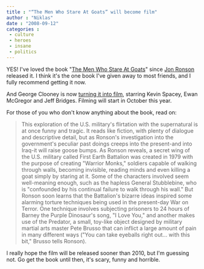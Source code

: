 ```yaml
---
title : "“The Men Who Stare At Goats” will become film"
author : "Niklas"
date : "2008-09-12"
categories : 
 - culture
 - heroes
 - insane
 - politics
---
```


YES! I've loved the book "[The Men Who Stare At Goats](http://www.shelfari.com/books/131567/The-Men-Who-Stare-at-Goats)" since [Jon Ronson](http://www.jonronson.com) released it. I think it's the one book I've given away to most friends, and I fully recommend getting it now.

And George Clooney is now [turning it into film](http://www.imdb.com/title/tt1234548), starring Kevin Spacey, Ewan McGregor and Jeff Bridges. Filming will start in October this year.

For those of you who don't know anything about the book, read on:

> This exploration of the U.S. military's flirtation with the supernatural is at once funny and tragic. It reads like fiction, with plenty of dialogue and descriptive detail, but as Ronson's investigation into the government's peculiar past doings creeps into the present-and into Iraq-it will raise goose bumps. As Ronson reveals, a secret wing of the U.S. military called First Earth Battalion was created in 1979 with the purpose of creating "Warrior Monks," soldiers capable of walking through walls, becoming invisible, reading minds and even killing a goat simply by staring at it. Some of the characters involved seem well-meaning enough, such as the hapless General Stubblebine, who is "confounded by his continual failure to walk through his wall." But Ronson soon learns that the Battalion's bizarre ideas inspired some alarming torture techniques being used in the present-day War on Terror. One technique involves subjecting prisoners to 24 hours of Barney the Purple Dinosaur's song, "I Love You," and another makes use of the Predator, a small, toy-like object designed by military martial arts master Pete Brusso that can inflict a large amount of pain in many different ways ("You can take eyeballs right out... with this bit," Brusso tells Ronson).

I really hope the film will be released sooner than 2010, but I'm guessing not. Go get the book until then, it's scary, funny and horrible.
